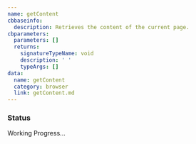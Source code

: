 ```yaml
---
name: getContent
cbbaseinfo:
  description: Retrieves the content of the current page.
cbparameters:
  parameters: []
  returns:
    signatureTypeName: void
    description: ' '
    typeArgs: []
data:
  name: getContent
  category: browser
  link: getContent.md
---
```

<CBBaseInfo/> 
 <CBParameters/>


### Status 
Working Progress...

